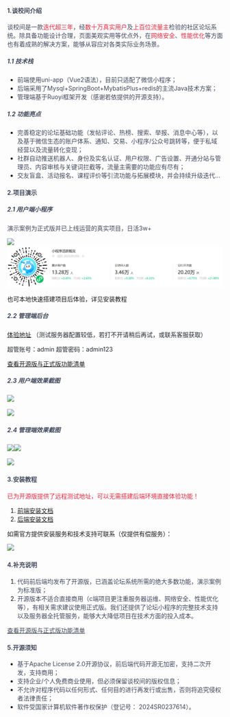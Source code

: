 #### <font style="color:rgb(64, 72, 91);">1.谈校间介绍</font>
<font style="color:rgb(64, 72, 91);">谈校间是一款</font><font style="color:#DF2A3F;">迭代超三年</font><font style="color:rgb(64, 72, 91);">，经</font><font style="color:#DF2A3F;">数十万真实用户</font><font style="color:rgb(64, 72, 91);">及</font><font style="color:#DF2A3F;">上百位流量主</font><font style="color:rgb(64, 72, 91);">检验的社区论坛系统。除具备功能设计合理，页面美观实用等优点外，在</font><font style="color:#DF2A3F;">网络安全</font><font style="color:rgb(64, 72, 91);">、</font><font style="color:#DF2A3F;">性能优化</font><font style="color:rgb(64, 72, 91);">等方面也有着成熟的解决方案，能够从容应对各类实际业务场景。</font>

##### <font style="color:rgb(64, 72, 91);">1.1 技术栈</font>
+ <font style="color:rgb(64, 72, 91);">前端使用uni-app（Vue2语法），目前只适配了微信小程序；</font>
+ <font style="color:rgb(64, 72, 91);">后端采用了Mysql+SpringBoot+MybatisPlus+redis的主流Java技术方案；</font>
+ <font style="color:rgb(64, 72, 91);">管理端基于Ruoyi框架开发（感谢若依提供的开源支持）。</font>

##### <font style="color:rgb(64, 72, 91);">1.2 功能亮点</font>
+ <font style="color:rgb(64, 72, 91);">完善稳定的论坛基础功能（发帖评论、热榜、搜索、举报、消息中心等），以及基于微信生态的账户体系、通知、交易、小程序/公众号跳转等，便于私域经营以及流量转化变现；</font>
+ <font style="color:rgb(64, 72, 91);">社群自动推送机器人、身份及实名认证、用户权限、广告设置、开通分站与管理员、内容审核与关键词拦截等，流量主需要的功能应有尽有；</font>
+ <font style="color:rgb(64, 72, 91);">交友盲盒、活动报名、课程评价等引流功能与拓展模块，并会持续升级迭代...</font>

#### <font style="color:rgb(64, 72, 91);">2.项目演示</font>
##### <font style="color:rgb(64, 72, 91);">2.1 用户端小程序</font>
<font style="color:rgb(64, 72, 91);">演示案例为正式版并已上线运营的真实项目，日活3w+</font>

![](https://cdn.nlark.com/yuque/0/2025/png/25855601/1736089409201-8f1d86c7-10f2-4be2-a0a8-8ed5a04ebf20.png)
![输入图片说明](images/01.png)

也可本地快速搭建项目后体验，详见安装教程

##### <font style="color:rgb(64, 72, 91);">2.2 管理端后台</font>
[<font style="background-color:rgb(254, 254, 254);">体验地址</font>](http://121.40.93.179/ruoyi-test)<font style="color:rgb(36, 41, 46);background-color:rgb(254, 254, 254);"> （测试服务器配置较低，若打不开请稍后再试，或联系客服获取）</font>

<font style="color:rgb(36, 41, 46);background-color:rgb(254, 254, 254);">超管账号：admin 超管密码：admin123</font>

[查看开源版与正式版功能清单](https://www.yuque.com/kemingxinxi/eeu3o3/wkw99ybqh01a2szg?singleDoc#%20《版本区别》)

##### <font style="color:rgb(64, 72, 91);">2.3 用户端效果截图</font>
![](https://cdn.nlark.com/yuque/0/2025/png/25855601/1736090760890-4fa71aff-f2fe-45d5-bdd4-ad9d27153c63.png)

![](https://cdn.nlark.com/yuque/0/2025/png/25855601/1736091588613-2c0201da-725d-423c-87bf-2f9a2246cb65.png)

##### <font style="color:rgb(64, 72, 91);">2.4 管理端效果截图</font>
![](https://cdn.nlark.com/yuque/0/2025/png/25855601/1736090939863-129e28e5-d3dd-4224-82aa-42913e0a5259.png)![](https://cdn.nlark.com/yuque/0/2025/png/25855601/1736091029189-f25f25d0-0530-49c3-9b27-6078a8750c47.png)

![](https://cdn.nlark.com/yuque/0/2025/png/25855601/1736091248592-fde37565-e380-4f61-8e10-983dcb907dd5.png)

#### <font style="color:rgb(64, 72, 91);">3.安装教程</font>
<font style="color:#DF2A3F;">已为开源版提供了远程测试地址，可以无需搭建后端环境直接体验功能！</font>

1. [前端安装文档](https://www.yuque.com/kemingxinxi/eeu3o3/fggugcx20ma7u327?singleDoc#%20《前端》)
2. [后端安装文档](https://www.yuque.com/kemingxinxi/eeu3o3/zuhdrf83rqpwzypn?singleDoc#%20《后端》)

如需官方提供安装服务和技术支持可联系（仅提供有偿服务）：

![](https://cdn.nlark.com/yuque/0/2025/jpeg/25855601/1736167712484-72db67df-af2c-49d0-94a9-e8517eeea9ef.jpeg)

#### <font style="color:rgb(64, 72, 91);">4.补充说明</font>
1. <font style="color:rgb(64, 72, 91);">代码前后端均发布了开源版，已涵盖论坛系统所需的绝大多数功能，演示案例为标准版；</font>
2. <font style="color:rgb(64, 72, 91);">开源版本不适合直接商用（c端项目更注重服务器运维、网络安全、性能优化等），有相关需求建议使用正式版。我们还提供了论坛小程序的完整技术支持以及服务器全托管服务，能够大大降低项目在技术方面的投入成本。</font>

[<font style="color:rgb(64, 72, 91);">查看开源版与正式版功能清单</font>](https://gitee.com/link?target=https%3A%2F%2Fnet.linfeng.tech%2Fversion%2Fversion.html)

#### <font style="color:rgb(64, 72, 91);">5.开源须知</font>
+ <font style="color:rgb(64, 72, 91);">基于Apache License 2.0开源协议，前后端代码开源无加密，支持二次开发，支持商用；</font>
+ <font style="color:rgb(64, 72, 91);">支持企业/个人免费商业使用，但必须保留谈校间的版权信息；</font>
+ <font style="color:rgb(64, 72, 91);">不允许对程序代码以任何形式、任何目的进行再发行或出售，否则将追究侵权者法律责任；</font>
+ <font style="color:rgb(64, 72, 91);">软件受国家计算机软件著作权保护（登记号： 2024SR0237614）。</font>

